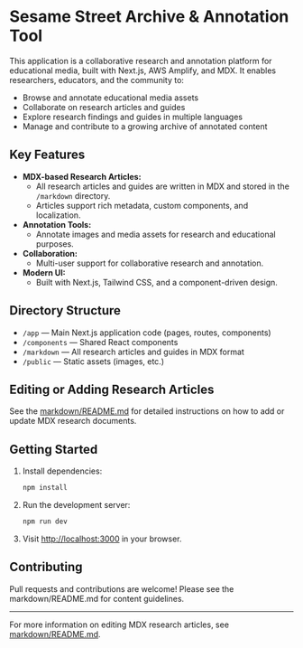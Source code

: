 # Sesame Street Archive & Annotation Tool

This application is a collaborative research and annotation platform for educational media, built with Next.js, AWS Amplify, and MDX. It enables researchers, educators, and the community to:

- Browse and annotate educational media assets
- Collaborate on research articles and guides
- Explore research findings and guides in multiple languages
- Manage and contribute to a growing archive of annotated content

## Key Features

- **MDX-based Research Articles:**
  - All research articles and guides are written in MDX and stored in the `/markdown` directory.
  - Articles support rich metadata, custom components, and localization.
- **Annotation Tools:**
  - Annotate images and media assets for research and educational purposes.
- **Collaboration:**
  - Multi-user support for collaborative research and annotation.
- **Modern UI:**
  - Built with Next.js, Tailwind CSS, and a component-driven design.

## Directory Structure

- `/app` — Main Next.js application code (pages, routes, components)
- `/components` — Shared React components
- `/markdown` — All research articles and guides in MDX format
- `/public` — Static assets (images, etc.)

## Editing or Adding Research Articles

See the [markdown/README.md](./markdown/README.md) for detailed instructions on how to add or update MDX research documents.

## Getting Started

1. Install dependencies:
   ```sh
   npm install
   ```
2. Run the development server:
   ```sh
   npm run dev
   ```
3. Visit [http://localhost:3000](http://localhost:3000) in your browser.

## Contributing

Pull requests and contributions are welcome! Please see the markdown/README.md for content guidelines.

---

For more information on editing MDX research articles, see [markdown/README.md](./markdown/README.md).
